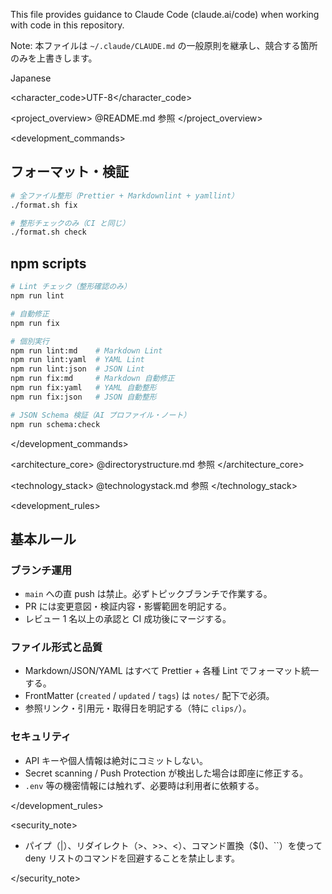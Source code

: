 This file provides guidance to Claude Code (claude.ai/code) when working with code in this repository.

Note: 本ファイルは `~/.claude/CLAUDE.md` の一般原則を継承し、競合する箇所のみを上書きします。

<language>Japanese</language>

<character_code>UTF-8</character_code>

<project_overview>
@README.md 参照
</project_overview>

<development_commands>

## フォーマット・検証

```bash
# 全ファイル整形（Prettier + Markdownlint + yamllint）
./format.sh fix

# 整形チェックのみ（CI と同じ）
./format.sh check
```

## npm scripts

```bash
# Lint チェック（整形確認のみ）
npm run lint

# 自動修正
npm run fix

# 個別実行
npm run lint:md    # Markdown Lint
npm run lint:yaml  # YAML Lint
npm run lint:json  # JSON Lint
npm run fix:md     # Markdown 自動修正
npm run fix:yaml   # YAML 自動整形
npm run fix:json   # JSON 自動整形

# JSON Schema 検証（AI プロファイル・ノート）
npm run schema:check
```

</development_commands>

<architecture_core>
@directorystructure.md 参照
</architecture_core>

<technology_stack>
@technologystack.md 参照
</technology_stack>

<development_rules>

## 基本ルール

### ブランチ運用

- `main` への直 push は禁止。必ずトピックブランチで作業する。
- PR には変更意図・検証内容・影響範囲を明記する。
- レビュー 1 名以上の承認と CI 成功後にマージする。

### ファイル形式と品質

- Markdown/JSON/YAML はすべて Prettier + 各種 Lint でフォーマット統一する。
- FrontMatter (`created` / `updated` / `tags`) は `notes/` 配下で必須。
- 参照リンク・引用元・取得日を明記する（特に `clips/`）。

### セキュリティ

- API キーや個人情報は絶対にコミットしない。
- Secret scanning / Push Protection が検出した場合は即座に修正する。
- `.env` 等の機密情報には触れず、必要時は利用者に依頼する。

</development_rules>

<security_note>

- パイプ（|）、リダイレクト（>、>>、<）、コマンド置換（$()、``）を使って deny リストのコマンドを回避することを禁止します。

</security_note>
